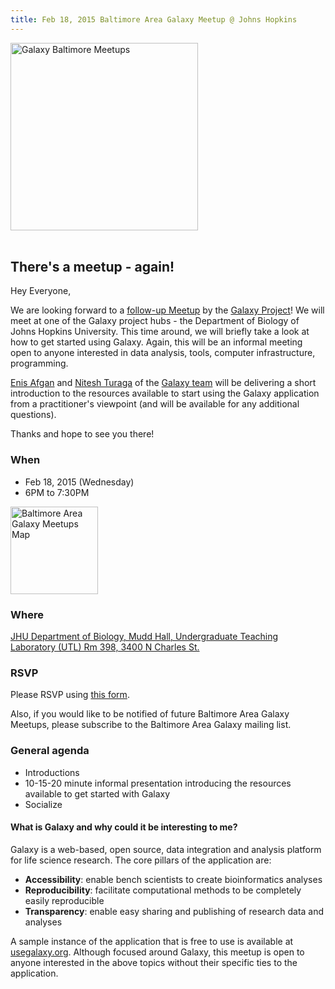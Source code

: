 ```yaml
---
title: Feb 18, 2015 Baltimore Area Galaxy Meetup @ Johns Hopkins
---
```

<div class='center'><img src="/events/meetups/baltimore/2015-02-18/GalaxyBaltimoreMeetupLogo400.png" alt="Galaxy Baltimore Meetups" width="300" /><br /><br />
</div>



## There's a meetup - again!

Hey Everyone,

We are looking forward to a [follow-up Meetup](https://wiki.galaxyproject.org/Events/Meetups/Baltimore/2015-01-22) by the [Galaxy Project](http://galaxyproject.org)! We will meet at one of the Galaxy project hubs - the Department of Biology of Johns Hopkins University. This time around, we will briefly take a look at how to get started using Galaxy. Again, this will be an informal meeting open to anyone interested in data analysis, tools, computer infrastructure, programming.

[Enis Afgan](/people/enis-afgan/) and [Nitesh Turaga](/people/nitesh-turaga/) of the [Galaxy team](/galaxy-team/) will be delivering a short introduction to the resources available to start using the Galaxy application from a practitioner's viewpoint (and will be available for any additional questions). 

Thanks and hope to see you there!


### When

* Feb 18, 2015 (Wednesday)
* 6PM to 7:30PM

<div class='right'><a href='http://bit.ly/1xSyrt7'><img src="/events/meetups/baltimore/2015-02-18/BaltimoreAreaMeetupMapThumb.png" alt="Baltimore Area Galaxy Meetups Map" width="140" /></a></div>

### Where

[JHU Department of Biology, Mudd Hall, Undergraduate Teaching Laboratory (UTL) Rm 398, 3400 N Charles St.](http://bit.ly/1xSyrt7)

### RSVP

Please RSVP using [this form](https://docs.google.com/forms/d/1JDAiGv5Z1XpFmNENlzDhGzbkeVfbTzuiXBzjewa1WfY/viewform#start=openform).

Also, if you would like to be notified of future Baltimore Area Galaxy Meetups, please subscribe to the Baltimore Area Galaxy mailing list.

### General agenda

* Introductions
* 10-15-20 minute informal presentation introducing the resources available to get started with Galaxy
* Socialize

#### What is Galaxy and why could it be interesting to me?

Galaxy is a web-based, open source, data integration and analysis platform for life science research. The core pillars of the application are:
* **Accessibility**: enable bench scientists to create bioinformatics analyses
* **Reproducibility**: facilitate computational methods to be completely easily reproducible
* **Transparency**: enable easy sharing and publishing of research data and analyses

A sample instance of the application that is free to use is available at [usegalaxy.org](https://usegalaxy.org/).
Although focused around Galaxy, this meetup is open to anyone interested in the above topics without their specific ties to the application.
